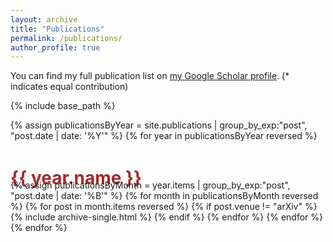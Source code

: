 ```yaml
---
layout: archive
title: "Publications"
permalink: /publications/
author_profile: true
---
```


<!-- {% if author.googlescholar %}
  You can also find my articles on <u><a href="{{author.googlescholar}}">my Google Scholar profile</a>.</u>
{% endif %} -->

You can find my full publication list on <a href="https://scholar.google.com/citations?user=OtSSwJgAAAAJ&hl=en" target="_blank">my Google Scholar profile</a>. (* indicates equal contribution)

{% include base_path %}

<!-- <h1 style="margin: 1.25em 0px -0.5em; padding: 0px; color: brown;">Theses</h1>
{% for post in site.publications reversed %}
  {% if post.venue == "UCLA Electronic Theses and Dissertations" %}
    {% include archive-single.html %}
  {% endif %}
{% endfor %} -->

<!-- <h1 style="margin: 1.25em 0px -0.5em; padding: 0px; color: brown;">Preprints</h1>
{% for post in site.publications reversed %}
  {% if post.venue == "arXiv" %}
    {% include archive-single.html %}
  {% endif %}
{% endfor %} -->

{% assign publicationsByYear = site.publications | group_by_exp:"post", "post.date | date: '%Y'" %}
{% for year in publicationsByYear reversed %}
  <h1 style="margin: 1.5em 0px -0.5em; padding: 0px; color: brown;">{{ year.name }}</h1>
  {% assign publicationsByMonth = year.items | group_by_exp:"post", "post.date | date: '%B'" %}
  {% for month in publicationsByMonth reversed %}
    {% for post in month.items reversed %}
      {% if post.venue != "arXiv" %}
        {% include archive-single.html %}
      {% endif %}
    {% endfor %}
  {% endfor %}
{% endfor %}



